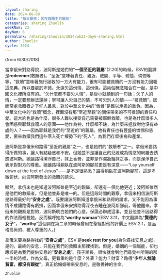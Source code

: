 ```yaml
---
layout: sharing
date: 2024-06-08
title: "每日靈修：伏在救贖主的腳前"
categories: sharing Zhuolin
weekNum: 23
dayNum: 6
permalink: /sharing/zhuolin/2024/wk23-day6-sharing.html
author: Zhuolin
cycle: 2024
---
```

(from 6/30/2018)  

當拿俄米對路得說，波阿斯是她們的“**一個至近的親屬**”(2:20)的時候，ESV的翻譯是**redeemer**(救贖者)。“至近”意味著責任、親近、敞開、平等、體恤、憐憫等等，“救贖”意味著施行拯救的一方大有能力，很有可能被救贖的一方沒有能力回報這恩典，所以要處於卑微，永遠欠這份情、這份債。這兩個概念結合在一起，是中國文化裡所沒有的。“欠什麼都不要欠人情”，是從小就聽到的一句話；欠了人的情，一定要想辦法還掉；寧可讓人欠自己的情，不可欠別人的情——“被救贖”，因而常處救贖者之下仰人鼻息，對於中華文化中的“傲骨”是難以承擔的重負。因為，中華文化中的“救贖”概念，裡面沒有那“至近至親”的關係帶來的不可推卸的責任和愛。這大約也是為什麼，很多人難以接受自己需要被耶穌救贖，也是為什麼很多人會困惑與耶穌救贖人的意圖——他作為神，什麼都不缺，為什麼來拯救對他沒有益處的人？——因為耶穌是我們的“至近的”的親屬，他有責任也有豐盛的憐憫和慈愛，要來救贖我們這些落入死亡權勢下的“死人”，為我們存留後裔和產業。  

波阿斯是拿俄米和路得“至近的親屬”之一，也是她們的“救贖者”之一。拿俄米要路得所做的事，讓人有點疑惑和不安。但她並不是讓自己的兒媳成為情慾的網羅去誘惑波阿斯。她讓路得潔淨自己，抹上香膏，並非是作濃妝豔抹之事，而是潔淨自己表示對對方的尊重。她讓路得躺臥在波阿斯的腳前更是有深意——“Lay yourself down at the feet of Jesus”——是不是很熟悉？路得躺臥在波阿斯腳前，這是卑微俯伏、向波阿斯發出的救贖的請求。  

顯然，拿俄米也是知道波阿斯雖是至近的親屬，卻還有一個比他更近；波阿斯雖然是他們的救贖者，但是他並非是唯一的。但是這段時間的觀察，拿俄米相信波阿斯是路得最好的“**安身之處**”。既要讓波阿斯知道拿俄米和路得的請求，又不能因為事情不成讓路得有虧損，因而拿俄米安排路得深夜去睡在波阿斯腳前，等他醒來。拿俄米的觀察是對的，波阿斯明白她們的心意，保證必辦成這事，並且他並不因路得的作法而輕視她，反而稱呼她為“**worthy woman**”(ESV 3:11，中文翻譯為“**賢德的女子**”，“**worthy**”這個詞在第二章的時候曾用在聖經對他的評價上 ESV 2:1，是品格高尚的、被人尊重的人。)  

拿俄米要為路得找的“**安身之處**”，ESV 是**seek rest for you**(為你尋找安息之處)。是的，最終的安息，只能在我們的救贖主那裡找到。但是，婚姻的一個職能，卻也應該是為我們提供安息的“**安身之處**”。孩子漸長，很快就會到他們尋覓神所賜的那一半的時候，作為父母，更看重的是什麼？外表？能力？財富？路得“**少年人無論貧富，都沒有跟從**”，真正給婚姻帶來安息的，是敬畏神的生命。  

`Zhuolin`  
